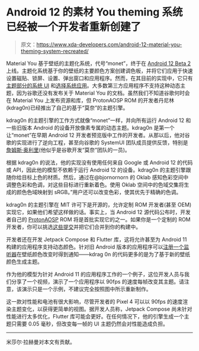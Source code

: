 # Android 12 的素材 You theming 系统已经被一个开发者重新创建了

> 原文：<https://www.xda-developers.com/android-12-material-you-theming-system-recreated/>

Material You 基于壁纸的主题化系统，代号“monet”，终于在 [Android 12 Beta 2](https://www.xda-developers.com/android-12-beta-2-features/) 上线。主题化系统基于你的壁纸的主要颜色方案创建调色板，并将它们应用于快速设置磁贴、锁屏、设置、弹出窗口和应用程序。然而，在其目前的实现中，它只有[主题部分的系统 UI](https://www.xda-developers.com/android-12-beta-2-features/#android12beta2_dynamictheming) 和[选择系统应用](https://www.xda-developers.com/google-messages-material-you-theming-android-12/)。大多数第三方应用程序不支持这种动态主题，因为谷歌还没有发布关于 Material You 的文档。虽然我们不知道谷歌何时会在 Material You 上发布资源和库，但 ProtonAOSP ROM 的开发者丹尼林(kdrag0n)已经推出了自己的基于“莫奈”的主题引擎。

kdrag0n 的主题引擎的工作方式就像“monet”一样，并向所有运行 Android 12 和一些旧版本 Android 的设备开放像素专属的动态主题。kdrag0n 是第一个让“monet”在早期 Android 12 开发者预览版中工作的开发者。从那以后，他对谷歌的实现进行了逆向工程，甚至向谷歌的 SystemUI 团队成员提供反馈，特别是[詹姆斯·奥利里](https://twitter.com/jpohhhh)(他似乎是谷歌开发“莫奈”团队的一员)。

根据 kdrag0n 的说法，他的实现没有使用任何来自 Google 或 Android 12 的代码或 API，因此他的模型不依赖于运行 Android 12 的设备。kdrag0n 的主题引擎跟随你给目标上色的材质。然后，通过在@bjornornorn 的 Oklab 感知色彩空间中调整色彩和色调，对这些目标进行重新着色。使用 Oklab 空间中的色域交集将生成的颜色色域映射到 sRGB。”用户还可以改变色彩，使其优先于精确的色调。

kdrag0n 的主题引擎在 MIT 许可下是开源的，允许定制 ROM 开发者(甚至 OEM)实现它，如果他们希望这样做的话。事实上，当 Android 12 源代码公布时，开发者自己的 [ProtonAOSP](https://t.co/gVSqB5sv8z?amp=1) ROM 将是首批实现它的之一。如果你是一个定制的 ROM 开发者，你可以挑选[这些提交](https://github.com/kdrag0n/android12-extensions/commits/monet-next)并把它们合并到你的构建中。

开发者还在开发 Jetpack Compose 和 Flutter 库，这将允许甚至为 Android 11 构建的应用程序支持动态颜色。针对旧 Android 版本的应用程序可以[注册一个监听器](https://developer.android.com/reference/android/app/WallpaperManager#addOnColorsChangedListener(android.app.WallpaperManager.OnColorsChangedListener,%20android.os.Handler))在壁纸颜色改变时得到通知——kdrag 0n 的代码更多的是为了基于新的壁纸颜色生成主题。

作为他的模型为针对 Android 11 的应用程序工作的一个例子，这位开发人员与我们分享了一个视频，演示了一个应用程序以 90fps 的速度每帧改变其主题。请注意，该演示只是一个示例，不建议完全按照图中所示重新制作。

这一款对性能和电池有很大影响，尽管开发者的 Pixel 4 可以以 90fps 的速度渲染主题变化，以获得更简单的视图。据开发人员称，Jetpack Compose 尚未针对性能进行太多优化，Flutter 库可能会更好。在任何情况下，他的引擎生成一个主题只需要 0.05 毫秒，但改变每一帧的 UI 主题仍然会对性能造成负担。

* * *

米莎尔·拉赫曼对本文有贡献。